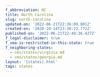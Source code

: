 ```yaml
---
f_abbreviation: NC
title: North Carolina
slug: north-carolina
updated-on: '2022-06-21T22:36:09.801Z'
created-on: '2020-10-14T23:38:22.772Z'
published-on: '2022-06-21T22:49:36.427Z'
f_legal-disclaimer: true
f_sma-is-restricted-in-this-state: true
f_neighboring-states:
  - cms/states/virginia.md
  - cms/states/georgia.md
layout: '[states].html'
tags: states
---
```



